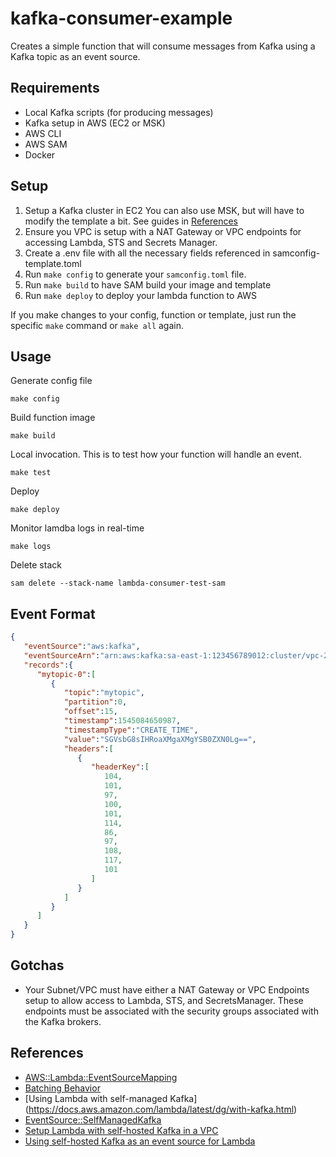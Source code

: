 # kafka-consumer-example
Creates a simple function that will consume messages from Kafka using a Kafka topic as an event source.

## Requirements
- Local Kafka scripts (for producing messages)
- Kafka setup in AWS (EC2 or MSK)
- AWS CLI
- AWS SAM
- Docker

## Setup
1. Setup a Kafka cluster in EC2 You can also use MSK, but will have to modify the template a bit. See guides in [References](#references)
2. Ensure you VPC is setup with a NAT Gateway or VPC endpoints for accessing Lambda, STS and Secrets Manager.
3. Create a .env file with all the necessary fields referenced in samconfig-template.toml
4. Run `make config` to generate your `samconfig.toml` file.
5. Run `make build` to have SAM build your image and template
6. Run `make deploy` to deploy your lambda function to AWS

If you make changes to your config, function or template, just run the specific `make` command or `make all` again.

## Usage
Generate config file
```shell script
make config
```

Build function image
```shell script
make build
```

Local invocation. This is to test how your function will handle an event.
```shell script
make test
```

Deploy
```shell script
make deploy
```


Monitor lamdba logs in real-time
```shell script
make logs
```

Delete stack
```shell script
sam delete --stack-name lambda-consumer-test-sam
```

## Event Format
```json
{
   "eventSource":"aws:kafka",
   "eventSourceArn":"arn:aws:kafka:sa-east-1:123456789012:cluster/vpc-2priv-2pub/751d2973-a626-431c-9d4e-d7975eb44dd7-2",
   "records":{
      "mytopic-0":[
         {
            "topic":"mytopic",
            "partition":0,
            "offset":15,
            "timestamp":1545084650987,
            "timestampType":"CREATE_TIME",
            "value":"SGVsbG8sIHRoaXMgaXMgYSB0ZXN0Lg==",
            "headers":[
               {
                  "headerKey":[
                     104,
                     101,
                     97,
                     100,
                     101,
                     114,
                     86,
                     97,
                     108,
                     117,
                     101
                  ]
               }
            ]
         }
      ]
   }
}

```

## Gotchas
- Your Subnet/VPC must have either a NAT Gateway or VPC Endpoints setup 
to allow access to Lambda, STS, and SecretsManager. These endpoints must be associated with the security groups associated with
the Kafka brokers.

## References
- [AWS::Lambda::EventSourceMapping](https://docs.aws.amazon.com/AWSCloudFormation/latest/UserGuide/aws-resource-lambda-eventsourcemapping.html)
- [Batching Behavior](https://docs.aws.amazon.com/lambda/latest/dg/invocation-eventsourcemapping.html#invocation-eventsourcemapping-batching)
- [Using Lambda with self-managed Kafka] (https://docs.aws.amazon.com/lambda/latest/dg/with-kafka.html)
- [EventSource::SelfManagedKafka](https://docs.aws.amazon.com/serverless-application-model/latest/developerguide/sam-property-function-selfmanagedkafka.html)
- [Setup Lambda with self-hosted Kafka in a VPC](https://aws.amazon.com/blogs/compute/setting-up-aws-lambda-with-an-apache-kafka-cluster-within-a-vpc/)
- [Using self-hosted Kafka as an event source for Lambda](https://aws.amazon.com/blogs/compute/using-self-hosted-apache-kafka-as-an-event-source-for-aws-lambda/)

